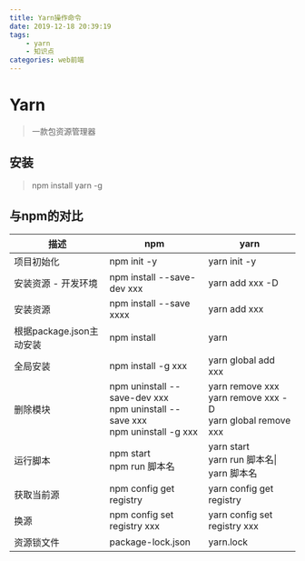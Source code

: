 ```yaml
---
title: Yarn操作命令
date: 2019-12-18 20:39:19
tags:
	- yarn
	- 知识点
categories: web前端
---
```


# Yarn

> 一款包资源管理器

## 安装

> npm install yarn -g

## 与npm的对比

| 描述                     | npm                                                          | yarn                                                         |
| ------------------------ | ------------------------------------------------------------ | ------------------------------------------------------------ |
| 项目初始化               | npm init -y                                                  | yarn init -y                                                 |
| 安装资源 - 开发环境      | npm install --save-dev xxx                                   | yarn add xxx -D                                              |
| 安装资源                 | npm install --save xxxx                                      | yarn add xxx                                                 |
| 根据package.json主动安装 | npm install                                                  | yarn                                                         |
| 全局安装                 | npm install -g xxx                                           | yarn global add xxx                                          |
| 删除模块                 | npm uninstall --save-dev xxx <br>npm uninstall --save xxx<br>npm uninstall -g xxx | yarn remove xxx<br>yarn remove xxx -D<br>yarn global remove xxx |
| 运行脚本                 | npm start<br>npm run 脚本名                                  | yarn start<br>yarn run 脚本名\| yarn 脚本名                  |
| 获取当前源               | npm config get registry                                      | yarn config get registry                                     |
| 换源                     | npm config set registry xxx                                  | yarn config set registry xxx                                 |
| 资源锁文件               | package-lock.json                                            | yarn.lock                                                    |

